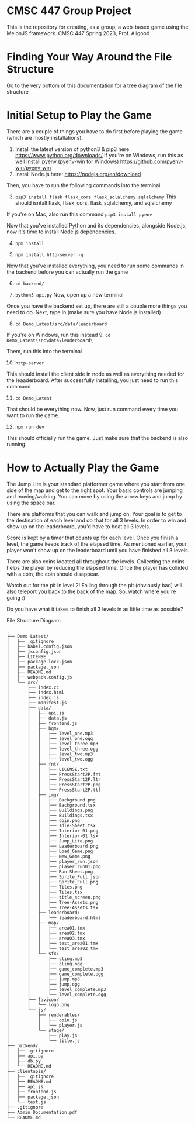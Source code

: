 # CMSC 447 Group Project
This is the repository for creating, as a group, a web-based game using the MelonJS framework. CMSC 447 Spring 2023, Prof. Allgood


# Finding Your Way Around the File Structure
Go to the very bottom of this documentation for a tree diagram of the file structure

# Initial Setup to Play the Game
There are a couple of things you have to do first before playing the game (which are mostly installations).

1. Install the latest version of python3 & pip3 here https://www.python.org/downloads/
    If you're on Windows, run this as well Install pyenv (pyenv-win for Windows)
    https://github.com/pyenv-win/pyenv-win
2. Install Node.js here: https://nodejs.org/en/download

Then, you have to run the following commands into the terminal

3. ```pip3 install flask flask_cors flask_sqlalchemy sqlalchemy```
This should isntall flask, flask_cors, flask_sqlalchemy, and sqlalchemy

If you're on Mac, also run this command
```pip3 install pyenv```

Now that you've installed Python and its dependencies, alongside Node.js, now it's time to install Node.js dependencies.

4. ```npm install```

5. ```npm install http-server -g``` 

Now that you've installed everything, you need to run some commands in the backend before you can actually run the game

6. ```cd backend/```

7. ```python3 api.py```
Now, open up a new terminal

Once you have the backend set up, there are still a couple more things you need to do. Next, type in (make sure you have Node.js installed)

8. ```cd Demo_Latest/src/data/leaderboard```

If you're on Windows, run this instead
9. ```cd Demo_Latest\src\data\leaderboard\```

Them, run this into the terminal

10. ```http-server```

This should install the client side in node as well as everything needed for the leaaderboard. After successfully installing, you just need to run this command

11. ```cd Demo_Latest```

That should be everything now. Now, just run command every time you want to run the game.

12. ```npm run dev```

This should officially run the game. Just make sure that the backend is also running.


# How to Actually Play the Game
The Jump Lite is your standard platformer game where you start from one side of the map and get to the right spot. Your basic controls are jumping and moving/walking. You can move by using the arrow keys and jump by using the space bar.

There are platforms that you can walk and jump on. Your goal is to get to the destination of each level and do that for all 3 levels. In order to win and show up on the leaderboard, you'd have to beat all 3 levels.

Score is kept by a timer that counts up for each level. Once you finish a level, the game keeps track of the elapsed time. As mentioned earlier, your player won't show up on the leaderboard until you have finished all 3 levels.

There are also coins located all throughout the levels. Collecting the coins helps the player by reducing the elapsed time. Once the player has collided with a coin, the coin should disappear.

Watch out for the pit in level 2! Falling through the pit (obviously bad) will also teleport you back to the back of the map. So, watch where you're going :)

Do you have what it takes to finish all 3 levels in as little time as possible?



File Structure Diagram
```
.
├── Demo Latest/
│   ├── .gitignore
│   ├── babel.config.json
│   ├── jsconfig.json
│   ├── LICENSE
│   ├── package-lock.json
│   ├── package.json
│   ├── README.md
│   ├── webpack.config.js
│   └── src/
│   	├── index.cc
│   	├── index.html
│   	├── index.js
│   	├── manifest.js
│   	├── data/
│   	│   ├── api.js
│   	│   ├── data.js
│   	│   ├── frontend.js
│   	│   ├── bgm/
│   	│   │   ├── level_one.mp3
│   	│   │   ├── level_one.ogg
│   	│   │   ├── level_three.mp3
│   	│   │   ├── level_three.ogg
│   	│   │   ├── level_two.mp3
│   	│   │   └── level_two.ogg
│   	│   ├── fnt/
│   	│   │   ├── LICENSE.txt
│   	│   │   ├── PressStart2P.fnt
│   	│   │   ├── PressStart2P.ltr
│   	│   │   ├── PressStart2P.png
│   	│   │   └── PressStart2P.ttf
│   	│   ├── img/
│   	│   │   ├── Background.png
│   	│   │   ├── Background.tsx
│   	│   │   ├── Buildings.png
│   	│   │   ├── Buildings.tsx
│   	│   │   ├── coin.png
│   	│   │   ├── Idle-Sheet.tsx
│   	│   │   ├── Interior-01.png
│   	│   │   ├── Interior-01.tsx
│   	│   │   ├── Jump_Lite.png
│   	│   │   ├── Leaderboard.png
│   	│   │   ├── Load_Game.png
│   	│   │   ├── New_Game.png
│   	│   │   ├── player_run.json
│   	│   │   ├── player_run01.png
│   	│   │   ├── Run-Sheet.png
│   	│   │   ├── Sprite_Full.json
│   	│   │   ├── Sprite_Full.png
│   	│   │   ├── Tiles.png
│   	│   │   ├── Tiles.tsx
│   	│   │   ├── title_screen.png
│   	│   │   ├── Tree-Assets.png
│   	│   │   └── Tree-Assets.tsx
│   	│   ├── leaderboard/
│   	│   │   └── leaderboard.html
│   	│   ├── map/
│   	│   │   ├── area01.tmx
│   	│   │   ├── area02.tmx
│   	│   │   ├── area03.tmx
│   	│   │   ├── test_area01.tmx
│   	│   │   └── test_area02.tmx
│   	│   └── sfx/
│   	│   	├── cling.mp3
│   	│   	├── cling.ogg
│   	│   	├── game_complete.mp3
│   	│   	├── game_complete.ogg
│   	│   	├── jump.mp3
│   	│   	├── jump.ogg
│   	│   	├── level_complete.mp3
│   	│   	└── level_complete.ogg
│   	├── favicon/
│   	│   └── logo.png
│   	└── js/
│       	├── renderables/
│       	│   ├── coin.js
│       	│   └── player.js
│       	└── stage/
│           	├── play.js
│           	└── title.js
├── backend/
│   ├── .gitignore
│   ├── api.py
│   ├── db.py
│   └── README.md
├── clientapis/
│   ├── .gitignore
│   ├── README.md
│   ├── api.js
│   ├── frontend.js
│   ├── package.json
│   └── test.js
├── .gitignore
├── Admin Documentation.pdf
└── README.md
```
